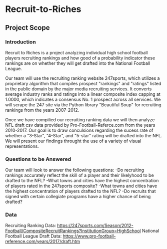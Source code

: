 # Recruit-to-Riches

## Project Scope

### Introduction
Recruit to Riches is a project analyzing individual high school football players recruiting rankings and how good of a probability indicator these rankings are on whether they will get drafted into the National Football League.

Our team will use the recruiting ranking website 247sports, which utilizes a proprietary algorithm that compiles prospect "rankings" and "ratings" listed in the public domain by the major media recruiting services. It converts average industry ranks and ratings into a linear composite index capping at 1.0000, which indicates a consensus No. 1 prospect across all services. We will scrape the 247 site via the Python library "Beautiful Soup" for recruiting rankings from the years 2007-2012.

Once we have compilied our recruiting ranking data we will then analyze NFL draft csv data provided by Pro-Football-Referce.com from the years 2010-2017. Our goal is to draw conculsions regarding the sucess rate of whether a "3-Star", "4-Star", and "5-star" rating will be drafted into the NFL. We will present our findings throught the use of a variety of visual representations.

### Questions to be Answered 
Our team will look to answer the following questions: 
-Do recruiting rankings accurately reflect the skill of a player and their likelyhood to be drafted to the NFL?
-What towns and cities have the highest concentration of players rated in the 247sports composite?
-What towns and cities have the highest concentration of players drafted to the NFL? 
-Do recruits that signed with certain collegiate programs have a higher chance of being drafted?


### Data
Recruiting Ranking Data: https://247sports.com/Season/2012-Football/CompositeRecruitRankings?InstitutionGroup=HighSchool
National Football League Draft Data: https://www.pro-football-reference.com/years/2017/draft.htm

